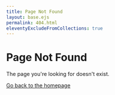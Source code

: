 ```yaml
---
title: Page Not Found
layout: base.ejs
permalink: 404.html
eleventyExcludeFromCollections: true
---
```


<div class="text-center">
  <h1 class="text-4xl font-bold mb-4">Page Not Found</h1>
  <p>The page you're looking for doesn't exist.</p>
  <a href="/" class="mt-4 inline-block">Go back to the homepage</a>
</div>
<script>
  document.getElementById('top-site').classList.toggle('sidebar-collapsed');
  document.getElementById('bottom-site').classList.toggle('sidebar-collapsed');
</script>